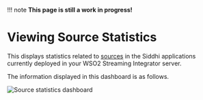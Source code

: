 !!! note
    **This page is still a work in progress!**
    
# Viewing Source Statistics

This displays statistics related to [sources](https://siddhi.io/en/v5.1/docs/query-guide/#source) in the Siddhi applications currently deployed in your WSO2 Streaming Integrator server.

The information displayed in this dashboard is as follows.

![Source statistics dashboard](../images/streaming-integrator-grafana-dashboard/source_statistics_dashboard.png)